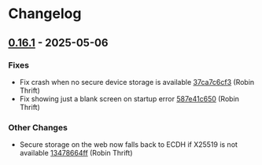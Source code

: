 # Changelog

## [0.16.1](https://github.com/RobinThrift/conveyor/releases/tag/v0.16.1) - 2025-05-06

### <!-- 1 -->Fixes

- Fix crash when no secure device storage is available [37ca7c6cf3](https://github.com/RobinThrift/conveyor/commit/37ca7c6cf34f8e5e579717d396da0cbd0eaf65e0) (Robin Thrift)
- Fix showing just a blank screen on startup error [587e41c650](https://github.com/RobinThrift/conveyor/commit/587e41c650dbaa37743745bae506a78bf56ea8b0) (Robin Thrift)

### <!-- 6 -->Other Changes

- Secure storage on the web now falls back to ECDH if X25519 is not available [13478664ff](https://github.com/RobinThrift/conveyor/commit/13478664ffe0a1f35134bdef81e08bed9938decc) (Robin Thrift)

[0.16.1]: https://github.com/RobinThrift/conveyor/compare/v0.16.0..v0.16.1

